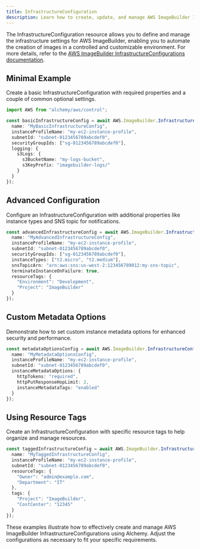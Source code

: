 ```yaml
---
title: InfrastructureConfiguration
description: Learn how to create, update, and manage AWS ImageBuilder InfrastructureConfigurations using Alchemy Cloud Control.
---
```



The InfrastructureConfiguration resource allows you to define and manage the infrastructure settings for AWS ImageBuilder, enabling you to automate the creation of images in a controlled and customizable environment. For more details, refer to the [AWS ImageBuilder InfrastructureConfigurations documentation](https://docs.aws.amazon.com/imagebuilder/latest/userguide/).

## Minimal Example

Create a basic InfrastructureConfiguration with required properties and a couple of common optional settings.

```ts
import AWS from "alchemy/aws/control";

const basicInfrastructureConfig = await AWS.ImageBuilder.InfrastructureConfiguration("basicConfig", {
  name: "MyBasicInfrastructureConfig",
  instanceProfileName: "my-ec2-instance-profile",
  subnetId: "subnet-0123456789abcdef0",
  securityGroupIds: ["sg-0123456789abcdef0"],
  logging: {
    s3Logs: {
      s3BucketName: "my-logs-bucket",
      s3KeyPrefix: "imagebuilder-logs/"
    }
  }
});
```

## Advanced Configuration

Configure an InfrastructureConfiguration with additional properties like instance types and SNS topic for notifications.

```ts
const advancedInfrastructureConfig = await AWS.ImageBuilder.InfrastructureConfiguration("advancedConfig", {
  name: "MyAdvancedInfrastructureConfig",
  instanceProfileName: "my-ec2-instance-profile",
  subnetId: "subnet-0123456789abcdef0",
  securityGroupIds: ["sg-0123456789abcdef0"],
  instanceTypes: ["t2.micro", "t2.medium"],
  snsTopicArn: "arn:aws:sns:us-west-2:123456789012:my-sns-topic",
  terminateInstanceOnFailure: true,
  resourceTags: {
    "Environment": "Development",
    "Project": "ImageBuilder"
  }
});
```

## Custom Metadata Options

Demonstrate how to set custom instance metadata options for enhanced security and performance.

```ts
const metadataOptionsConfig = await AWS.ImageBuilder.InfrastructureConfiguration("metadataOptionsConfig", {
  name: "MyMetadataOptionsConfig",
  instanceProfileName: "my-ec2-instance-profile",
  subnetId: "subnet-0123456789abcdef0",
  instanceMetadataOptions: {
    httpTokens: "required",
    httpPutResponseHopLimit: 2,
    instanceMetadataTags: "enabled"
  }
});
```

## Using Resource Tags

Create an InfrastructureConfiguration with specific resource tags to help organize and manage resources.

```ts
const taggedInfrastructureConfig = await AWS.ImageBuilder.InfrastructureConfiguration("taggedConfig", {
  name: "MyTaggedInfrastructureConfig",
  instanceProfileName: "my-ec2-instance-profile",
  subnetId: "subnet-0123456789abcdef0",
  resourceTags: {
    "Owner": "admin@example.com",
    "Department": "IT"
  },
  tags: {
    "Project": "ImageBuilder",
    "CostCenter": "12345"
  }
});
``` 

These examples illustrate how to effectively create and manage AWS ImageBuilder InfrastructureConfigurations using Alchemy. Adjust the configurations as necessary to fit your specific requirements.
